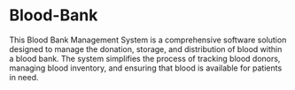 # Blood-Bank
This Blood Bank Management System is a comprehensive software solution designed to manage the donation, storage, and distribution of blood within a blood bank. The system simplifies the process of tracking blood donors, managing blood inventory, and ensuring that blood is available for patients in need.

